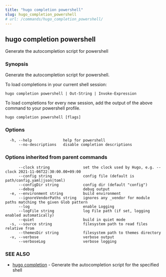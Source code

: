 ```yaml
---
title: "hugo completion powershell"
slug: hugo_completion_powershell
# url: /commands/hugo_completion_powershell/
---
```

## hugo completion powershell

Generate the autocompletion script for powershell

### Synopsis

Generate the autocompletion script for powershell.

To load completions in your current shell session:

	hugo completion powershell | Out-String | Invoke-Expression

To load completions for every new session, add the output of the above command
to your powershell profile.


```
hugo completion powershell [flags]
```

### Options

```
  -h, --help              help for powershell
      --no-descriptions   disable completion descriptions
```

### Options inherited from parent commands

```
      --clock string               set the clock used by Hugo, e.g. --clock 2021-11-06T22:30:00.00+09:00
      --config string              config file (default is path/config.yaml|json|toml)
      --configDir string           config dir (default "config")
      --debug                      debug output
  -e, --environment string         build environment
      --ignoreVendorPaths string   ignores any _vendor for module paths matching the given Glob pattern
      --log                        enable Logging
      --logFile string             log File path (if set, logging enabled automatically)
      --quiet                      build in quiet mode
  -s, --source string              filesystem path to read files relative from
      --themesDir string           filesystem path to themes directory
  -v, --verbose                    verbose output
      --verboseLog                 verbose logging
```

### SEE ALSO

* [hugo completion](/commands/hugo_completion/)	 - Generate the autocompletion script for the specified shell

